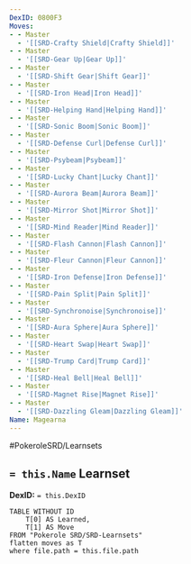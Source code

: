 ```yaml
---
DexID: 0800F3
Moves:
- - Master
  - '[[SRD-Crafty Shield|Crafty Shield]]'
- - Master
  - '[[SRD-Gear Up|Gear Up]]'
- - Master
  - '[[SRD-Shift Gear|Shift Gear]]'
- - Master
  - '[[SRD-Iron Head|Iron Head]]'
- - Master
  - '[[SRD-Helping Hand|Helping Hand]]'
- - Master
  - '[[SRD-Sonic Boom|Sonic Boom]]'
- - Master
  - '[[SRD-Defense Curl|Defense Curl]]'
- - Master
  - '[[SRD-Psybeam|Psybeam]]'
- - Master
  - '[[SRD-Lucky Chant|Lucky Chant]]'
- - Master
  - '[[SRD-Aurora Beam|Aurora Beam]]'
- - Master
  - '[[SRD-Mirror Shot|Mirror Shot]]'
- - Master
  - '[[SRD-Mind Reader|Mind Reader]]'
- - Master
  - '[[SRD-Flash Cannon|Flash Cannon]]'
- - Master
  - '[[SRD-Fleur Cannon|Fleur Cannon]]'
- - Master
  - '[[SRD-Iron Defense|Iron Defense]]'
- - Master
  - '[[SRD-Pain Split|Pain Split]]'
- - Master
  - '[[SRD-Synchronoise|Synchronoise]]'
- - Master
  - '[[SRD-Aura Sphere|Aura Sphere]]'
- - Master
  - '[[SRD-Heart Swap|Heart Swap]]'
- - Master
  - '[[SRD-Trump Card|Trump Card]]'
- - Master
  - '[[SRD-Heal Bell|Heal Bell]]'
- - Master
  - '[[SRD-Magnet Rise|Magnet Rise]]'
- - Master
  - '[[SRD-Dazzling Gleam|Dazzling Gleam]]'
Name: Magearna
---
```


#PokeroleSRD/Learnsets

## `= this.Name` Learnset

**DexID:** `= this.DexID`

```dataview
TABLE WITHOUT ID
    T[0] AS Learned,
    T[1] AS Move
FROM "Pokerole SRD/SRD-Learnsets"
flatten moves as T
where file.path = this.file.path
```
